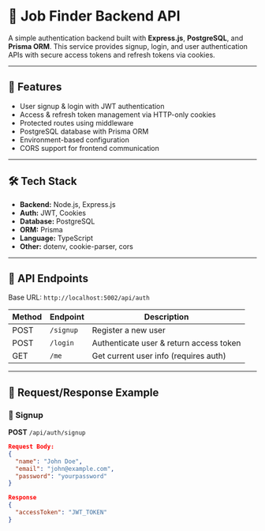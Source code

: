 # 🔐 Job Finder Backend API

A simple authentication backend built with **Express.js**, **PostgreSQL**, and **Prisma ORM**. This service provides signup, login, and user authentication APIs with secure access tokens and refresh tokens via cookies.

---

## 🚀 Features

- User signup & login with JWT authentication
- Access & refresh token management via HTTP-only cookies
- Protected routes using middleware
- PostgreSQL database with Prisma ORM
- Environment-based configuration
- CORS support for frontend communication

---

## 🛠 Tech Stack

- **Backend:** Node.js, Express.js
- **Auth:** JWT, Cookies
- **Database:** PostgreSQL
- **ORM:** Prisma
- **Language:** TypeScript
- **Other:** dotenv, cookie-parser, cors

---

## 🧪 API Endpoints

Base URL: `http://localhost:5002/api/auth`

| Method | Endpoint  | Description        |
|--------|-----------|--------------------|
| POST   | `/signup` | Register a new user |
| POST   | `/login`  | Authenticate user & return access token |
| GET    | `/me`     | Get current user info (requires auth) |

---

## 📄 Request/Response Example

### 🔐 Signup

**POST** `/api/auth/signup`

```json
Request Body:
{
  "name": "John Doe",
  "email": "john@example.com",
  "password": "yourpassword"
}

Response
{
  "accessToken": "JWT_TOKEN"
}
